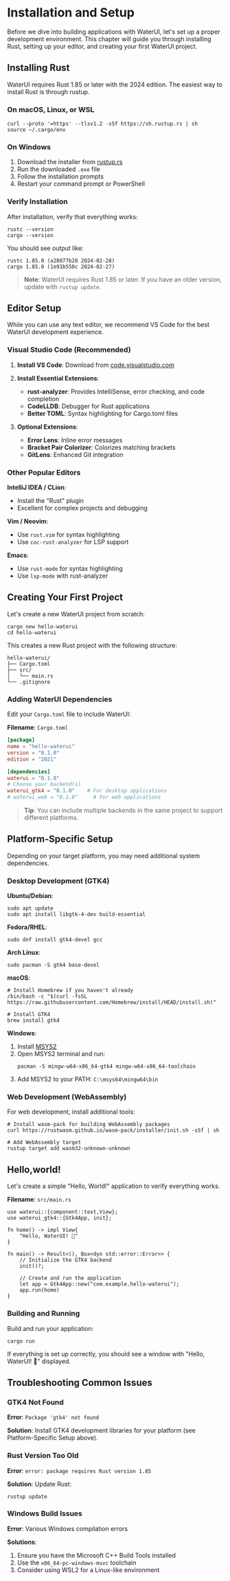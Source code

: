 # Installation and Setup

Before we dive into building applications with WaterUI, let's set up a proper development environment. This chapter will guide you through installing Rust, setting up your editor, and creating your first WaterUI project.

## Installing Rust

WaterUI requires Rust 1.85 or later with the 2024 edition. The easiest way to install Rust is through rustup.

### On macOS, Linux, or WSL

```bash,ignore
curl --proto '=https' --tlsv1.2 -sSf https://sh.rustup.rs | sh
source ~/.cargo/env
```

### On Windows

1. Download the installer from [rustup.rs](https://rustup.rs/)
2. Run the downloaded `.exe` file
3. Follow the installation prompts
4. Restart your command prompt or PowerShell

### Verify Installation

After installation, verify that everything works:

```bash,ignore
rustc --version
cargo --version
```

You should see output like:
```text
rustc 1.85.0 (a28077b28 2024-02-28)
cargo 1.85.0 (1e91b550c 2024-02-27)
```

> **Note**: WaterUI requires Rust 1.85 or later. If you have an older version, update with `rustup update`.

## Editor Setup

While you can use any text editor, we recommend VS Code for the best WaterUI development experience.

### Visual Studio Code (Recommended)

1. **Install VS Code**: Download from [code.visualstudio.com](https://code.visualstudio.com/)

2. **Install Essential Extensions**:
   - **rust-analyzer**: Provides IntelliSense, error checking, and code completion
   - **CodeLLDB**: Debugger for Rust applications
   - **Better TOML**: Syntax highlighting for Cargo.toml files

3. **Optional Extensions**:
   - **Error Lens**: Inline error messages
   - **Bracket Pair Colorizer**: Colorizes matching brackets
   - **GitLens**: Enhanced Git integration

### Other Popular Editors

**IntelliJ IDEA / CLion**:
- Install the "Rust" plugin
- Excellent for complex projects and debugging

**Vim / Neovim**:
- Use `rust.vim` for syntax highlighting
- Use `coc-rust-analyzer` for LSP support

**Emacs**:
- Use `rust-mode` for syntax highlighting
- Use `lsp-mode` with rust-analyzer

## Creating Your First Project

Let's create a new WaterUI project from scratch:

```bash,ignore
cargo new hello-waterui
cd hello-waterui
```

This creates a new Rust project with the following structure:

```text
hello-waterui/
├── Cargo.toml
├── src/
│   └── main.rs
└── .gitignore
```

### Adding WaterUI Dependencies

Edit your `Cargo.toml` file to include WaterUI:

**Filename**: `Cargo.toml`
```toml
[package]
name = "hello-waterui"
version = "0.1.0"
edition = "2021"

[dependencies]
waterui = "0.1.0"
# Choose your backend(s)
waterui_gtk4 = "0.1.0"    # For desktop applications
# waterui_web = "0.1.0"     # For web applications
```

> **Tip**: You can include multiple backends in the same project to support different platforms.

## Platform-Specific Setup

Depending on your target platform, you may need additional system dependencies.

### Desktop Development (GTK4)

**Ubuntu/Debian**:
```bash,ignore
sudo apt update
sudo apt install libgtk-4-dev build-essential
```

**Fedora/RHEL**:
```bash,ignore
sudo dnf install gtk4-devel gcc
```

**Arch Linux**:
```bash,ignore
sudo pacman -S gtk4 base-devel
```

**macOS**:
```bash,ignore
# Install Homebrew if you haven't already
/bin/bash -c "$(curl -fsSL https://raw.githubusercontent.com/Homebrew/install/HEAD/install.sh)"

# Install GTK4
brew install gtk4
```

**Windows**:
1. Install [MSYS2](https://www.msys2.org/)
2. Open MSYS2 terminal and run:
   ```bash,ignore
   pacman -S mingw-w64-x86_64-gtk4 mingw-w64-x86_64-toolchain
   ```
3. Add MSYS2 to your PATH: `C:\msys64\mingw64\bin`

### Web Development (WebAssembly)

For web development, install additional tools:

```bash,ignore
# Install wasm-pack for building WebAssembly packages
curl https://rustwasm.github.io/wasm-pack/installer/init.sh -sSf | sh

# Add WebAssembly target
rustup target add wasm32-unknown-unknown
```

## Hello,world!

Let's create a simple "Hello, World!" application to verify everything works.

**Filename**: `src/main.rs`
```rust,ignore
use waterui::{component::text,View};
use waterui_gtk4::{Gtk4App, init};

fn home() -> impl View{
	"Hello, WaterUI! 🌊"
}

fn main() -> Result<(), Box<dyn std::error::Error>> {
    // Initialize the GTK4 backend
    init()?;
    
    // Create and run the application
    let app = Gtk4App::new("com.example.hello-waterui");
    app.run(home)
}
```

### Building and Running

Build and run your application:

```bash,ignore
cargo run
```

If everything is set up correctly, you should see a window with "Hello, WaterUI! 🌊" displayed.

## Troubleshooting Common Issues

### GTK4 Not Found

**Error**: `Package 'gtk4' not found`

**Solution**: Install GTK4 development libraries for your platform (see Platform-Specific Setup above).

### Rust Version Too Old

**Error**: `error: package requires Rust version 1.85`

**Solution**: Update Rust:
```bash,ignore
rustup update
```

### Windows Build Issues

**Error**: Various Windows compilation errors

**Solutions**:
1. Ensure you have the Microsoft C++ Build Tools installed
2. Use the `x86_64-pc-windows-msvc` toolchain
3. Consider using WSL2 for a Linux-like environment